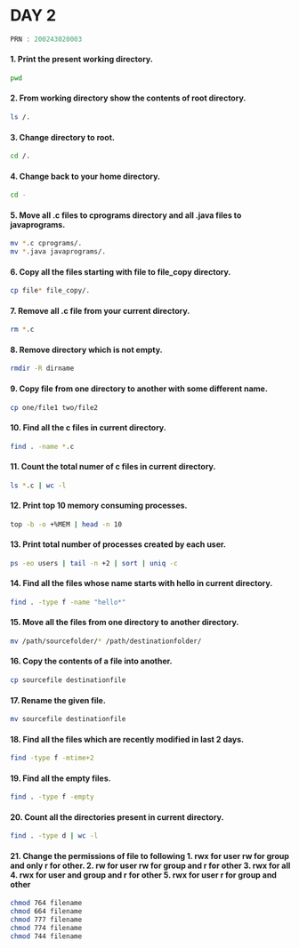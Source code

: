 
# DAY 2

```c
PRN : 200243020003
```
#### 1. Print the present working directory.
```sh
pwd
```
#### 2. From working directory show the contents of root directory.
```sh
ls /.
```
#### 3. Change directory to root.
```sh
cd /.
```
#### 4. Change back to your home directory.
```sh
cd -
```
#### 5. Move all .c files to cprograms directory and all .java files to javaprograms. 
```sh
mv *.c cprograms/.
mv *.java javaprograms/.
```
#### 6. Copy all the files starting with file to file_copy directory.
```sh
cp file* file_copy/.
```
#### 7. Remove all .c file from your current directory.
```sh
rm *.c
```
#### 8. Remove directory which is not empty.
```sh
rmdir -R dirname
```
#### 9. Copy file from one directory to another with some different name.
```sh
cp one/file1 two/file2
```
#### 10. Find all the c files in current directory.
```sh
find . -name *.c
```
#### 11. Count the total numer of c files in current directory.
```sh
ls *.c | wc -l
```
#### 12. Print top 10 memory consuming processes.
```sh
top -b -o +%MEM | head -n 10
```
#### 13. Print total number of processes created by each user.
```sh
ps -eo users | tail -n +2 | sort | uniq -c
```

#### 14. Find all the files whose name starts with hello in current directory.
```sh
find . -type f -name "hello*"
```
#### 15. Move all the files from one directory to another directory.
```sh
mv /path/sourcefolder/* /path/destinationfolder/
```
#### 16. Copy the contents of a file into another.
```sh
cp sourcefile destinationfile
```
#### 17. Rename the given file.
```sh
mv sourcefile destinationfile 
```
#### 18. Find all the files which are recently modified in last 2 days.
```sh
find -type f -mtime+2
```
#### 19. Find all the empty files.
```sh
find . -type f -empty
```
#### 20. Count all the directories present in current directory.
```sh
find . -type d | wc -l
```
#### 21. Change the permissions of file to following 1. rwx for user rw for group and only r for other. 2. rw for user rw for group and r for other 3. rwx for all 4. rwx for user and group and r for other 5. rwx for user r for group and other
```sh
chmod 764 filename
chmod 664 filename
chmod 777 filename
chmod 774 filename
chmod 744 filename
```